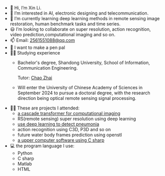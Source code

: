 - 👋 Hi, I’m Xin Li.
- 👀 I’m interested in AI, electronic designing and telecommunication.
- 🌟 I’m currently learning deep learning methods in remote sensing image restoration, human benchmark tasks and time series.
- 😃 I’m looking to collaborate on super resolution, action recognition, video prediction,computational imaging and so on.
- 📫 Email: 2561551088@qq.com
- 📨 I want to make a pen pal
- :man_student: Studying experience
  * Bachelor's degree, Shandong University, School of Information, Communication Engineering.

    Tutor: [Chao Zhai](https://scholar.google.com/citations?hl=zh-CN&user=wdj8YpwAAAAJ)
    
  * Will enter the University of Chinese Academy of Sciences in September 2024 to pursue a doctoral degree, with the research direction being optical remote sensing signal processing.
- :man_technologist: These are projects I attended:
  * [a cascade transformer for computational imaging](https://www.sciencedirect.com/science/article/pii/S1566253524001866)
  * RS(remote sensing) super resolution using deep learning
  * [use deep learning to detect pneumonia](https://github.com/lixin2002cn/Pneumonia-detection-assistant)
  * action recognition using C3D, P3D and so on
  * future water body frames prediction using openstl
  * [a upper computer software using C sharp](https://github.com/lixin2002cn/upper-computer)
- :computer: the program language I use:
  * Python
  * C sharp
  * Matlab
  * HTML

<!---
lixin2002cn/lixin2002cn is a ✨ special ✨ repository because its `README.md` (this file) appears on your GitHub profile.
You can click the Preview link to take a look at your changes.
--->
